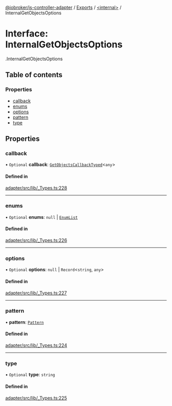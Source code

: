 [@iobroker/js-controller-adapter](../README.md) / [Exports](../modules.md) / [<internal\>](../modules/internal_.md) / InternalGetObjectsOptions

# Interface: InternalGetObjectsOptions

[<internal>](../modules/internal_.md).InternalGetObjectsOptions

## Table of contents

### Properties

- [callback](internal_.InternalGetObjectsOptions.md#callback)
- [enums](internal_.InternalGetObjectsOptions.md#enums)
- [options](internal_.InternalGetObjectsOptions.md#options)
- [pattern](internal_.InternalGetObjectsOptions.md#pattern)
- [type](internal_.InternalGetObjectsOptions.md#type)

## Properties

### callback

• `Optional` **callback**: [`GetObjectsCallbackTyped`](../modules/internal_.md#getobjectscallbacktyped)<`any`\>

#### Defined in

[adapter/src/lib/_Types.ts:228](https://github.com/ioBroker/ioBroker.js-controller/blob/464b0fd6/packages/adapter/src/lib/_Types.ts#L228)

___

### enums

• `Optional` **enums**: ``null`` \| [`EnumList`](../modules/internal_.md#enumlist)

#### Defined in

[adapter/src/lib/_Types.ts:226](https://github.com/ioBroker/ioBroker.js-controller/blob/464b0fd6/packages/adapter/src/lib/_Types.ts#L226)

___

### options

• `Optional` **options**: ``null`` \| `Record`<`string`, `any`\>

#### Defined in

[adapter/src/lib/_Types.ts:227](https://github.com/ioBroker/ioBroker.js-controller/blob/464b0fd6/packages/adapter/src/lib/_Types.ts#L227)

___

### pattern

• **pattern**: [`Pattern`](../modules/internal_.md#pattern)

#### Defined in

[adapter/src/lib/_Types.ts:224](https://github.com/ioBroker/ioBroker.js-controller/blob/464b0fd6/packages/adapter/src/lib/_Types.ts#L224)

___

### type

• `Optional` **type**: `string`

#### Defined in

[adapter/src/lib/_Types.ts:225](https://github.com/ioBroker/ioBroker.js-controller/blob/464b0fd6/packages/adapter/src/lib/_Types.ts#L225)

